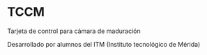 # TCCM
Tarjeta de control para cámara de maduración

Desarrollado por alumnos del ITM (Instituto tecnológico de Mérida)
